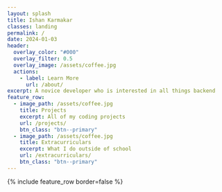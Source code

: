 ```yaml
---
layout: splash
title: Ishan Karmakar
classes: landing
permalink: /
date: 2024-01-03
header:
  overlay_color: "#000"
  overlay_filter: 0.5
  overlay_image: /assets/coffee.jpg
  actions:
    - label: Learn More
      url: /about/
excerpt: A novice developer who is interested in all things backend
feature_row:
  - image_path: /assets/coffee.jpg
    title: Projects
    excerpt: All of my coding projects
    url: /projects/
    btn_class: "btn--primary"
  - image_path: /assets/coffee.jpg
    title: Extracurriculars
    excerpt: What I do outside of school
    url: /extracurriculars/
    btn_class: "btn--primary"
---
```

{% include feature_row border=false %}